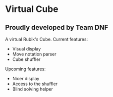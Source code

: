 # Virtual Cube
## Proudly developed by Team DNF

A virtual Rubik's Cube.
Current features:
* Visual display
* Move notation parser
* Cube shuffler

Upcoming features:
* Nicer display
* Access to the shuffler
* Blind solving helper
